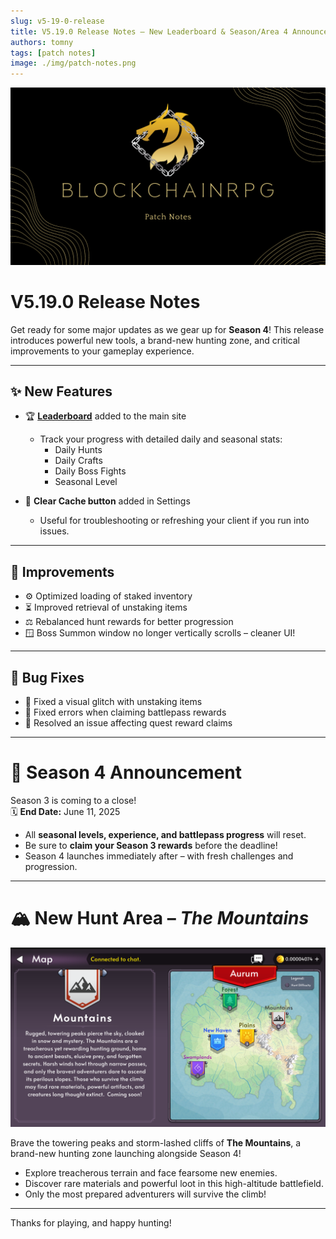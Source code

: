 ```yaml
---
slug: v5-19-0-release
title: V5.19.0 Release Notes – New Leaderboard & Season/Area 4 Announcement!
authors: tomny
tags: [patch notes]
image: ./img/patch-notes.png
---
```


![Banner](./img/patch-notes.png)

# V5.19.0 Release Notes

Get ready for some major updates as we gear up for **Season 4**! This release introduces powerful new tools, a brand-new hunting zone, and critical improvements to your gameplay experience.

---

## ✨ New Features

- 🏆 **[Leaderboard](/leaderboard)** added to the main site

  - Track your progress with detailed daily and seasonal stats:
    - Daily Hunts
    - Daily Crafts
    - Daily Boss Fights
    - Seasonal Level

- 🧹 **Clear Cache button** added in Settings
  - Useful for troubleshooting or refreshing your client if you run into issues.

---

## 🎨 Improvements

- ⚙️ Optimized loading of staked inventory
- ⏳ Improved retrieval of unstaking items
- ⚖️ Rebalanced hunt rewards for better progression
- 🪟 Boss Summon window no longer vertically scrolls – cleaner UI!

---

## 🐛 Bug Fixes

- 🎒 Fixed a visual glitch with unstaking items
- 🎫 Fixed errors when claiming battlepass rewards
- 📜 Resolved an issue affecting quest reward claims

---

# 🌟 Season 4 Announcement

Season 3 is coming to a close!  
🗓 **End Date:** June 11, 2025

- All **seasonal levels, experience, and battlepass progress** will reset.
- Be sure to **claim your Season 3 rewards** before the deadline!
- Season 4 launches immediately after – with fresh challenges and progression.

---

# 🏔️ New Hunt Area – _The Mountains_

![The Mountains](img/v5-19-0/mountains.png)

Brave the towering peaks and storm-lashed cliffs of **The Mountains**, a brand-new hunting zone launching alongside Season 4!

- Explore treacherous terrain and face fearsome new enemies.
- Discover rare materials and powerful loot in this high-altitude battlefield.
- Only the most prepared adventurers will survive the climb!

---

Thanks for playing, and happy hunting!
